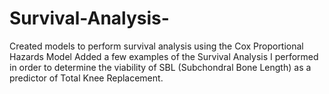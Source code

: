 # Survival-Analysis-
Created models to perform survival analysis using the Cox Proportional Hazards Model
Added a few examples of the Survival Analysis I performed in order to determine the viability of SBL (Subchondral Bone Length) as a predictor of Total Knee Replacement.
